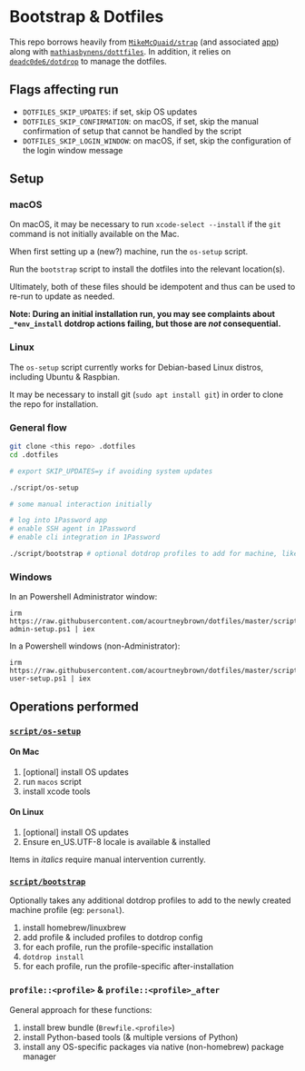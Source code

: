 # Bootstrap & Dotfiles

This repo borrows heavily from [`MikeMcQuaid/strap`](https://github.com/MikeMcQuaid/strap) (and associated [app](https://strap.mikemcquaid.com/)) along with [`mathiasbynens/dottfiles`](https://github.com/mathiasbynens/dotfiles).
In addition, it relies on [`deadc0de6/dotdrop`](https://github.com/deadc0de6/dotdrop/) to manage the dotfiles.

## Flags affecting run

- `DOTFILES_SKIP_UPDATES`: if set, skip OS updates
- `DOTFILES_SKIP_CONFIRMATION`: on macOS, if set, skip the manual confirmation of setup that cannot be handled by the script
- `DOTFILES_SKIP_LOGIN_WINDOW`: on macOS, if set, skip the configuration of the login window message

## Setup

### macOS

On macOS, it may be necessary to run `xcode-select --install` if the `git` command is not initially available on the Mac.

When first setting up a (new?) machine, run the `os-setup` script.

Run the `bootstrap` script to install the dotfiles into the relevant location(s).

Ultimately, both of these files should be idempotent and thus can be used to re-run to update as needed.

**Note: During an initial installation run, you may see complaints about `_*env_install` dotdrop actions failing, but those are _not_ consequential.**

### Linux

The `os-setup` script currently works for Debian-based Linux distros, including Ubuntu & Raspbian.

It may be necessary to install git (`sudo apt install git`) in order to clone the repo for installation.

### General flow

```bash
git clone <this repo> .dotfiles
cd .dotfiles

# export SKIP_UPDATES=y if avoiding system updates

./script/os-setup

# some manual interaction initially

# log into 1Password app
# enable SSH agent in 1Password
# enable cli integration in 1Password

./script/bootstrap # optional dotdrop profiles to add for machine, like "personal"
```

### Windows

In an Powershell Administrator window:

```
irm https://raw.githubusercontent.com/acourtneybrown/dotfiles/master/script/win-admin-setup.ps1 | iex
```

In a Powershell windows (non-Administrator):

```
irm https://raw.githubusercontent.com/acourtneybrown/dotfiles/master/script/win-user-setup.ps1 | iex
```

## Operations performed

### [`script/os-setup`](script/os-setup)

#### On Mac
1. [optional] install OS updates
1. run `macos` script
1. install xcode tools

#### On Linux
1. [optional] install OS updates
2. Ensure en_US.UTF-8 locale is available & installed

Items in *italics* require manual intervention currently.

### [`script/bootstrap`](script/bootstrap)

Optionally takes any additional dotdrop profiles to add to the newly created machine profile (eg: `personal`).

1. install homebrew/linuxbrew
1. add profile & included profiles to dotdrop config
1. for each profile, run the profile-specific installation
1. `dotdrop install`
1. for each profile, run the profile-specific after-installation

### `profile::<profile>` & `profile::<profile>_after`

General approach for these functions:

1. install brew bundle (`Brewfile.<profile>`)
2. install Python-based tools (& multiple versions of Python)
3. install any OS-specific packages via native (non-homebrew) package manager
